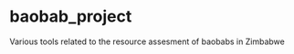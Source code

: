 baobab_project
==============

Various tools related to the resource assesment of baobabs in Zimbabwe
